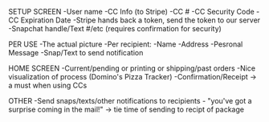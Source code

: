 SETUP SCREEN
-User name
-CC Info (to Stripe)
  -CC #
  -CC Security Code
  -CC Expiration Date
-Stripe hands back a token, send the token to our server
-Snapchat handle/Text #/etc (requires confirmation for security)

PER USE
-The actual picture
-Per recipient:
  -Name
  -Address
  -Pesronal Message
  -Snap/Text to send notification

HOME SCREEN
-Current/pending or printing or shipping/past orders
-Nice visualization of process (Domino's Pizza Tracker)
-Confirmation/Receipt -> a must when using CCs

OTHER
-Send snaps/texts/other notifications to recipients - "you've got a surprise coming in the mail!" -> tie time of sending to recipt of package
